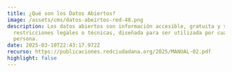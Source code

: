 ```yaml
---
title: ¿Qué son los Datos Abiertos?
image: /assets/cms/datos-abeirtos-red-48.png
description: Los datos abiertos son información accesible, gratuita y sin
  restricciones legales o técnicas, diseñada para ser utilizada por cualquier
  persona.
date: 2025-03-10T22:43:17.972Z
recurso: https://publicaciones.redciudadana.org/2025/MANUAL-02.pdf
highlight: false
---
```

